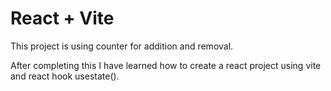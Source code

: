 # React + Vite

This project is using counter for addition and removal.

After completing this I have learned how to create a react project using vite and react hook usestate().
